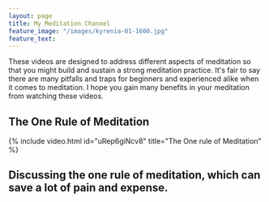 ```yaml
---
layout: page
title: My Meditation Channel
feature_image: "/images/kyrenia-01-1600.jpg"
feature_text:
---
```


These videos are designed to address different aspects of meditation so that you might build and sustain a strong meditation practice. It's fair to say there are many pitfalls and traps for beginners and experienced alike when it comes to meditation. I hope you gain many benefits in your meditation from watching these videos.
	
## The One Rule of Meditation
{% include video.html id="uRep6giNcv8" title="The One rule of Meditation" %}

Discussing the one rule of meditation, which can save a lot of pain and expense. 
---

